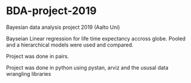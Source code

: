 # BDA-project-2019
Bayesian data analysis project 2019 (Aalto Uni)

Bayseian Linear regression for life time expectancy accross globe.
Pooled and a hierarchical models were used and compared.

Project was done in pairs.

Project was done in python using pystan, arviz and the ususal data wrangling libraries
